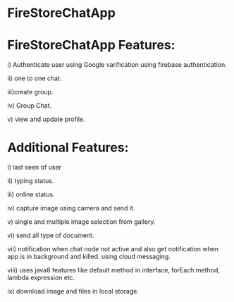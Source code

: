 # FireStoreChatApp
# FireStoreChatApp Features:

i) Authenticate user using Google varification using firebase authentication.

ii) one to one chat.

iii)create group.

iv) Group Chat.

v) view and update profile.




# Additional Features:

i) last seen of user

ii) typing status.

iii) online status.

iv) capture image using camera and send it.

v) single and multiple image selection from gallery.

vi) send all type of document.

vii) notification when chat node not active and also get notification when app is in background and killed. using cloud messaging.

viii) uses java8 features like default method in interface, forEach method, lambda expression etc.

ix) download image and files in local storage.

